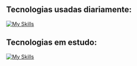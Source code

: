 ## Tecnologias usadas diariamente:
[![My Skills](https://skillicons.dev/icons?i=angular,aws,docker,postgres,prisma,nginx,nest,ts,express,postman,git,react,next,tailwind,linux,windows)](https://skillicons.dev)     

## Tecnologias em estudo:
[![My Skills](https://skillicons.dev/icons?i=c,aws,docker,postgres,prisma,nginx,nodejs,nest,express,react,next,angular,tailwind,js,ts,mongodb,bash,linux,html,css,git,vscode,vim)](https://skillicons.dev)      
